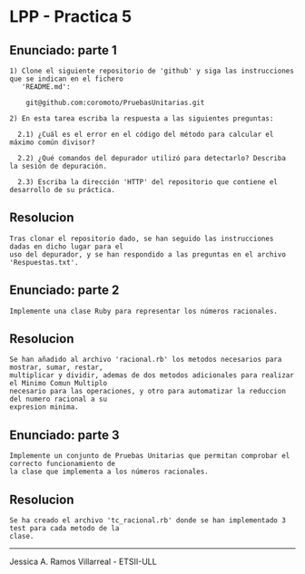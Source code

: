 LPP - Practica 5
================

Enunciado: parte 1
------------------

    1) Clone el siguiente repositorio de 'github' y siga las instrucciones que se indican en el fichero 
       'README.md':

        git@github.com:coromoto/PruebasUnitarias.git

    2) En esta tarea escriba la respuesta a las siguientes preguntas:

      2.1) ¿Cuál es el error en el código del método para calcular el máximo común divisor?

      2.2) ¿Qué comandos del depurador utilizó para detectarlo? Describa la sesión de depuración.

      2.3) Escriba la dirección 'HTTP' del repositorio que contiene el desarrollo de su práctica.
    
Resolucion
----------

    Tras clonar el repositorio dado, se han seguido las instrucciones dadas en dicho lugar para el 
    uso del depurador, y se han respondido a las preguntas en el archivo 'Respuestas.txt'.
  

Enunciado: parte 2
------------------

    Implemente una clase Ruby para representar los números racionales.
    
    
Resolucion
----------

    Se han añadido al archivo 'racional.rb' los metodos necesarios para mostrar, sumar, restar, 
    multiplicar y dividir, ademas de dos metodos adicionales para realizar el Minimo Comun Multiplo
    necesario para las operaciones, y otro para automatizar la reduccion del numero racional a su 
    expresion minima.
  

Enunciado: parte 3
------------------

    Implemente un conjunto de Pruebas Unitarias que permitan comprobar el correcto funcionamiento de 
    la clase que implementa a los números racionales.
    

Resolucion
----------

    Se ha creado el archivo 'tc_racional.rb' donde se han implementado 3 test para cada metodo de la 
    clase.
    
--------------------------------------------------------------------------------------------------------------
Jessica A. Ramos Villarreal - ETSII-ULL

